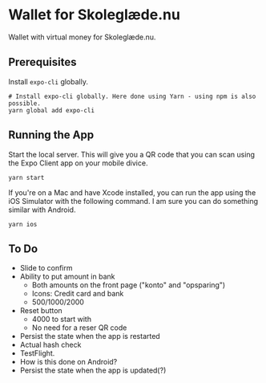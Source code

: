 # Wallet for Skoleglæde.nu

Wallet with virtual money for Skoleglæde.nu.

## Prerequisites

Install `expo-cli` globally.

    # Install expo-cli globally. Here done using Yarn - using npm is also possible.
    yarn global add expo-cli

## Running the App

Start the local server. This will give you a QR code that you can scan using the Expo Client app on your mobile divice.

    yarn start

If you're on a Mac and have Xcode installed, you can run the app using the iOS Simulator with the following command. I am sure you can do something similar with Android.

    yarn ios

## To Do

- Slide to confirm
- Ability to put amount in bank
  - Both amounts on the front page ("konto" and "opsparing")
  - Icons: Credit card and bank
  - 500/1000/2000
- Reset button
  - 4000 to start with
  - No need for a reser QR code
- Persist the state when the app is restarted
- Actual hash check
- TestFlight.
- How is this done on Android?
- Persist the state when the app is updated(?)
